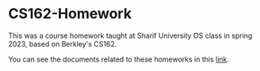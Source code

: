 # CS162-Homework

This was a course homework taught at Sharif University OS class in spring 2023, based on Berkley's CS162.

You can see the documents related to these homeworks in this [link](https://inst.eecs.berkeley.edu/~cs162/fa22/).
